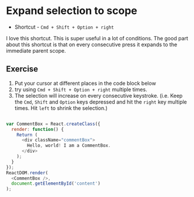 Expand selection to scope
==========================

* Shortcut - `Cmd + Shift + Option + right`

I love this shortcut. This is super useful in a lot of conditions. The good
part about this shortcut is that on every consecutive press it expands to the
immediate parent scope.


Exercise
---------

1. Put your cursor at different places in the code block below
2. try using `Cmd + Shift + Option + right` multiple times.
3. The selection will increase on every consecutive keystroke. (i.e. Keep the
   `Cmd`, `Shift` and `Option` keys depressed and hit the `right` key multiple times.
   Hit `left` to shrink the selection.)

```js

var CommentBox = React.createClass({
  render: function() {
    Return (
      <div className="commentBox">
        Hello, world! I am a CommentBox.
      </div>
    );
  }
});
ReactDOM.render(
  <CommentBox />,
  document.getElementById('content')
);

```
